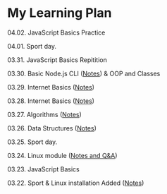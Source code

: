 # My Learning Plan

04.02. JavaScript Basics Practice

04.01. Sport day.

03.31. JavaScript Basics Repitition

03.30. Basic Node.js CLI ([Notes](https://github.com/MrDanielHarka/learning/blob/main/node-js.md)) & OOP and Classes

03.29. Internet Basics ([Notes](https://github.com/MrDanielHarka/learning/blob/main/internet.md))

03.28. Internet Basics ([Notes](https://github.com/MrDanielHarka/learning/blob/main/internet.md))

03.27. Algorithms ([Notes](https://github.com/MrDanielHarka/learning/blob/main/algorithms.md))

03.26. Data Structures ([Notes](https://github.com/MrDanielHarka/learning/blob/main/data-structures.md))

03.25. Sport day.

03.24. Linux module ([Notes and Q&A](https://github.com/MrDanielHarka/learning/blob/main/linux.md))

03.23. JavaScript Basics

03.22. Sport & Linux installation Added ([Notes](https://github.com/MrDanielHarka/learning/blob/main/linux.md))